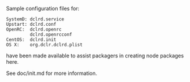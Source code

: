 Sample configuration files for:
```
SystemD: dclrd.service
Upstart: dclrd.conf
OpenRC:  dclrd.openrc
         dclrd.openrcconf
CentOS:  dclrd.init
OS X:    org.dclr.dclrd.plist
```
have been made available to assist packagers in creating node packages here.

See doc/init.md for more information.
